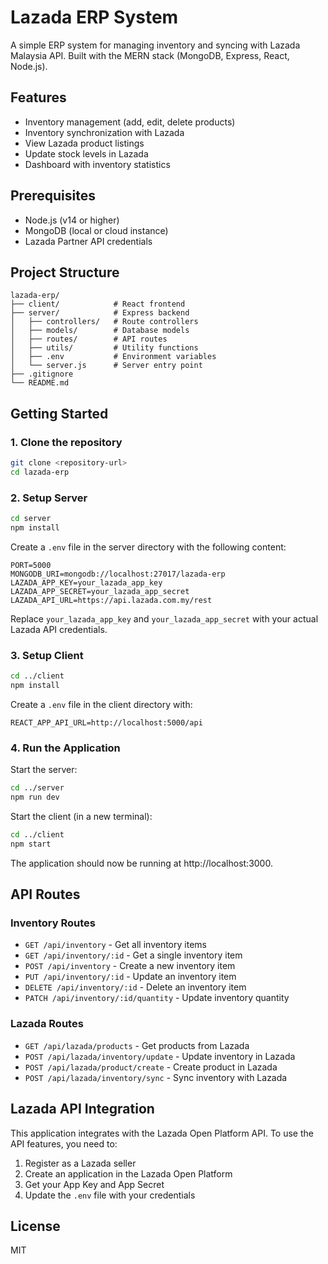 # Lazada ERP System

A simple ERP system for managing inventory and syncing with Lazada Malaysia API. Built with the MERN stack (MongoDB, Express, React, Node.js).

## Features

- Inventory management (add, edit, delete products)
- Inventory synchronization with Lazada
- View Lazada product listings
- Update stock levels in Lazada
- Dashboard with inventory statistics

## Prerequisites

- Node.js (v14 or higher)
- MongoDB (local or cloud instance)
- Lazada Partner API credentials

## Project Structure

```
lazada-erp/
├── client/            # React frontend
├── server/            # Express backend
│   ├── controllers/   # Route controllers
│   ├── models/        # Database models
│   ├── routes/        # API routes
│   ├── utils/         # Utility functions
│   ├── .env           # Environment variables
│   └── server.js      # Server entry point
├── .gitignore
└── README.md
```

## Getting Started

### 1. Clone the repository

```bash
git clone <repository-url>
cd lazada-erp
```

### 2. Setup Server

```bash
cd server
npm install
```

Create a `.env` file in the server directory with the following content:

```
PORT=5000
MONGODB_URI=mongodb://localhost:27017/lazada-erp
LAZADA_APP_KEY=your_lazada_app_key
LAZADA_APP_SECRET=your_lazada_app_secret
LAZADA_API_URL=https://api.lazada.com.my/rest
```

Replace `your_lazada_app_key` and `your_lazada_app_secret` with your actual Lazada API credentials.

### 3. Setup Client

```bash
cd ../client
npm install
```

Create a `.env` file in the client directory with:

```
REACT_APP_API_URL=http://localhost:5000/api
```

### 4. Run the Application

Start the server:

```bash
cd ../server
npm run dev
```

Start the client (in a new terminal):

```bash
cd ../client
npm start
```

The application should now be running at http://localhost:3000.

## API Routes

### Inventory Routes

- `GET /api/inventory` - Get all inventory items
- `GET /api/inventory/:id` - Get a single inventory item
- `POST /api/inventory` - Create a new inventory item
- `PUT /api/inventory/:id` - Update an inventory item
- `DELETE /api/inventory/:id` - Delete an inventory item
- `PATCH /api/inventory/:id/quantity` - Update inventory quantity

### Lazada Routes

- `GET /api/lazada/products` - Get products from Lazada
- `POST /api/lazada/inventory/update` - Update inventory in Lazada
- `POST /api/lazada/product/create` - Create product in Lazada
- `POST /api/lazada/inventory/sync` - Sync inventory with Lazada

## Lazada API Integration

This application integrates with the Lazada Open Platform API. To use the API features, you need to:

1. Register as a Lazada seller
2. Create an application in the Lazada Open Platform
3. Get your App Key and App Secret
4. Update the `.env` file with your credentials

## License

MIT 